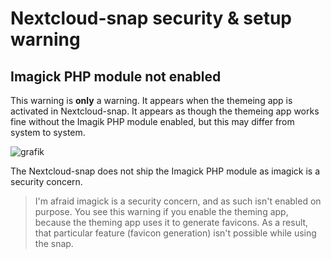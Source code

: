 # Nextcloud-snap security & setup warning

## Imagick PHP module not enabled

This warning is **only** a warning. It appears when the themeing app is activated in Nextcloud-snap. 
It appears as though the themeing app works fine without the Imagik PHP module enabled, but this may differ from system to system.

![grafik](https://user-images.githubusercontent.com/54933878/222382272-e264ee39-f632-464a-a112-1d4d2f816afa.png)

The Nextcloud-snap does not ship the Imagick PHP module as imagick is a security concern.

> I'm afraid imagick is a security concern, and as such isn't enabled on purpose. You see this warning if you enable the theming app, because the theming app uses it to generate favicons. As a result, that particular feature (favicon generation) isn't possible while using the snap.
